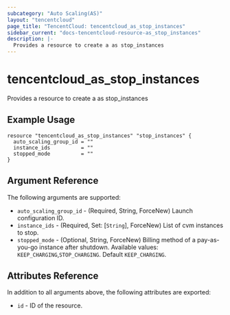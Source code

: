 ```yaml
---
subcategory: "Auto Scaling(AS)"
layout: "tencentcloud"
page_title: "TencentCloud: tencentcloud_as_stop_instances"
sidebar_current: "docs-tencentcloud-resource-as_stop_instances"
description: |-
  Provides a resource to create a as stop_instances
---
```


# tencentcloud_as_stop_instances

Provides a resource to create a as stop_instances

## Example Usage

```hcl
resource "tencentcloud_as_stop_instances" "stop_instances" {
  auto_scaling_group_id = ""
  instance_ids          = ""
  stopped_mode          = ""
}
```

## Argument Reference

The following arguments are supported:

* `auto_scaling_group_id` - (Required, String, ForceNew) Launch configuration ID.
* `instance_ids` - (Required, Set: [`String`], ForceNew) List of cvm instances to stop.
* `stopped_mode` - (Optional, String, ForceNew) Billing method of a pay-as-you-go instance after shutdown. Available values: `KEEP_CHARGING`,`STOP_CHARGING`. Default `KEEP_CHARGING`.

## Attributes Reference

In addition to all arguments above, the following attributes are exported:

* `id` - ID of the resource.



